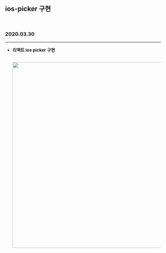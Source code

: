## ios-picker 구현

</br>

### 2020.03.30

---

- <b>리액트 ios picker 구현</b>
  <img style="margin-top:30px;" src="https://user-images.githubusercontent.com/46251629/113010038-7ac77e80-91b3-11eb-9e77-f49138b2e6ed.gif" width="600px"/>
  <br/><br/>
